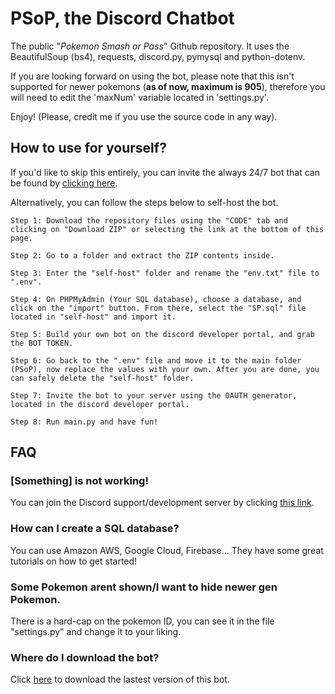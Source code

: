 # PSoP, the Discord Chatbot
The public "*Pokemon Smash or Pass*" Github repository. It uses the BeautifulSoup (bs4), requests, discord.py, pymysql and python-dotenv. 

If you are looking forward on using the bot, please note that this isn't supported for newer pokemons (**as of now, maximum is 905**), therefore you will need to edit the 'maxNum' variable located in 'settings.py'.

Enjoy! (Please, credit me if you use the source code in any way).

## How to use for yourself?
If you'd like to skip this entirely, you can invite the always 24/7 bot that can be found by [clicking here](https://top.gg/bot/942443498915909683). 

Alternatively, you can follow the steps below to self-host the bot.
```
Step 1: Download the repository files using the "CODE" tab and clicking on "Download ZIP" or selecting the link at the bottom of this page.

Step 2: Go to a folder and extract the ZIP contents inside.

Step 3: Enter the "self-host" folder and rename the "env.txt" file to ".env".

Step 4: On PHPMyAdmin (Your SQL database), choose a database, and click on the "import" button. From there, select the "SP.sql" file located in "self-host" and import it.

Step 5: Build your own bot on the discord developer portal, and grab the BOT TOKEN.

Step 6: Go back to the ".env" file and move it to the main folder (PSoP), now replace the values with your own. After you are done, you can safely delete the "self-host" folder.

Step 7: Invite the bot to your server using the OAUTH generator, located in the discord developer portal.

Step 8: Run main.py and have fun!
```

## FAQ
### [Something] is not working!
You can join the Discord support/development server by clicking [this link](https://discord.com/invite/Az7skvA2mf).

### How can I create a SQL database?
You can use Amazon AWS, Google Cloud, Firebase... They have some great tutorials on how to get started!

### Some Pokemon arent shown/I want to hide newer gen Pokemon.
There is a hard-cap on the pokemon ID, you can see it in the file "settings.py" and change it to your liking.

### Where do I download the bot?
Click [here](https://github.com/xUnderGame/PSoP/releases/tag/v3.0.0) to download the lastest version of this bot.
